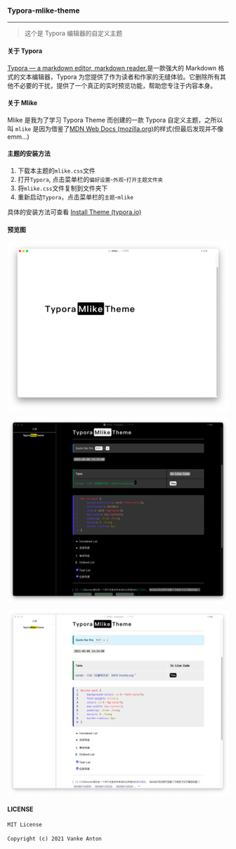 ### Typora-mlike-theme

---

>   这个是 Typora 编辑器的自定义主题

#### 关于 Typora

[Typora — a markdown editor, markdown reader.](https://typora.io/)是一款强大的 Markdown 格式的文本编辑器，Typora 为您提供了作为读者和作家的无缝体验。它删除所有其他不必要的干扰，提供了一个真正的实时预览功能，帮助您专注于内容本身。

#### 关于 Mlike

Mlike 是我为了学习 Typora Theme 而创建的一款 Typora 自定义主题，之所以叫 `mlike` 是因为借鉴了[MDN Web Docs (mozilla.org)](https://developer.mozilla.org/zh-CN/)的样式(但最后发现并不像 emm...)

#### 主题的安装方法

1.  下载本主题的`mlike.css`文件
2.  打开`Typora`, 点击菜单栏的`偏好设置`-`外观`-`打开主题文件夹`
3.  将`mlike.css`文件复制到文件夹下
4.  重新启动`Typora`，点击菜单栏的`主题`-`mlike`

具体的安装方法可查看 [Install Theme (typora.io)](https://theme.typora.io/doc/Install-Theme/)

#### 预览图

![mlike](screenshots/mlike.png)

![mlike-dark](screenshots/mlike-dark.png)



![mlike-light](screenshots/mlike-light.png)

#### LICENSE

```
MIT License

Copyright (c) 2021 Vanke Anton
```

